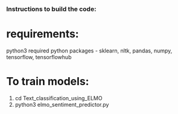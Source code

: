 ### Instructions to build the code:

# requirements:
python3
required python packages - sklearn, nltk, pandas, numpy, tensorflow, tensorflowhub

# To train models:
1. cd Text_classification_using_ELMO
2. python3 elmo_sentiment_predictor.py